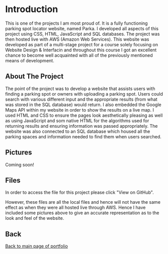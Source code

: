 # Introduction

This is one of the projects I am most proud of. It is a fully functioning parking spot locator website, named Parka. I developed all aspects of this project using CSS, HTML, JavaScript and SQL databases. The project was then hosted live with AWS (Amazon Web Services). This website was developed as part of a multi-stage project for a course solely focusing on Website Design & Interfacin and throughout this course I got an excellent chance to become well acquainted with all of the previously mentioned means of development. 

## About The Project

The point of the project was to develop a website that assists users with finding a parking spot or owners with uploading a parking spot. Users could search with various different input and the appropriate results (from what was stored in the SQL database) would return. I also embedded the Google Maps API within my website in order to show the results on a live map. I used HTML and CSS to ensure the pages look aesthetically pleasing as well as using JavaScript and som native HTML for the algorithms used for returning results and ensuring information was passed appropriately. The website was also connected to an SQL database which housed all the parking spaces and information needed to find them when users searched.

## Pictures

Coming soon!

## Files

In order to access the file for this project please click "View on GitHub".

However, these files are all the local files and hence will not have the same effect as when they were all hosted live through AWS. Hence I have included some pictures above to give an accurate representation as to the look and feel of the website. 

## Back

[Back to main page of portfolio](https://wildingelijah.github.io/)
